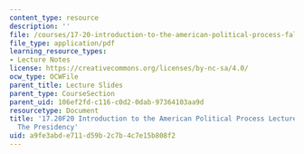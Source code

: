 ```yaml
---
content_type: resource
description: ''
file: /courses/17-20-introduction-to-the-american-political-process-fall-2020/a9fe3abde711d59b2c7b4c7e15b808f2_MIT17_20F20_lec10.pdf
file_type: application/pdf
learning_resource_types:
- Lecture Notes
license: https://creativecommons.org/licenses/by-nc-sa/4.0/
ocw_type: OCWFile
parent_title: Lecture Slides
parent_type: CourseSection
parent_uid: 106ef2fd-c116-c0d2-0dab-97364103aa9d
resourcetype: Document
title: '17.20F20 Introduction to the American Political Process Lecture Slides 10:
  The Presidency'
uid: a9fe3abd-e711-d59b-2c7b-4c7e15b808f2
---
```

